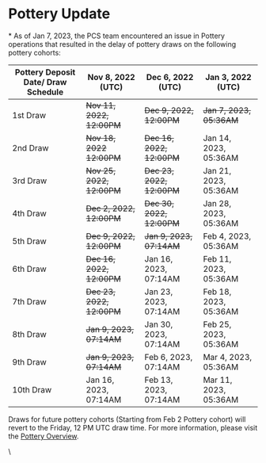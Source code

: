 # Pottery Update

\* As of Jan 7, 2023, the PCS team encountered an issue in Pottery operations that resulted in the delay of pottery draws on the following pottery cohorts:

| Pottery Deposit Date/ Draw Schedule | Nov 8, 2022 (UTC)         | Dec 6, 2022 (UTC)         | Jan 3, 2022 (UTC)        |
| ----------------------------------- | ------------------------- | ------------------------- | ------------------------ |
| 1st Draw                            | ~~Nov 11, 2022, 12:00PM~~ | ~~Dec 9, 2022, 12:00PM~~  | ~~Jan 7, 2023, 05:36AM~~ |
| 2nd Draw                            | ~~Nov 18, 2022 12:00PM~~  | ~~Dec 16, 2022, 12:00PM~~ | Jan 14, 2023, 05:36AM    |
| 3rd Draw                            | ~~Nov 25, 2022, 12:00PM~~ | ~~Dec 23, 2022, 12:00PM~~ | Jan 21, 2023, 05:36AM    |
| 4th Draw                            | ~~Dec 2, 2022, 12:00PM~~  | ~~Dec 30, 2022, 12:00PM~~ | Jan 28, 2023, 05:36AM    |
| 5th Draw                            | ~~Dec 9, 2022, 12:00PM~~  | ~~Jan 9, 2023, 07:14AM~~  | Feb 4, 2023, 05:36AM     |
| 6th Draw                            | ~~Dec 16, 2022, 12:00PM~~ | Jan 16, 2023, 07:14AM     | Feb 11, 2023, 05:36AM    |
| 7th Draw                            | ~~Dec 23, 2022, 12:00PM~~ | Jan 23, 2023, 07:14AM     | Feb 18, 2023, 05:36AM    |
| 8th Draw                            | ~~Jan 9, 2023, 07:14AM~~  | Jan 30, 2023, 07:14AM     | Feb 25, 2023, 05:36AM    |
| 9th Draw                            | ~~Jan 9, 2023, 07:14AM~~  | Feb 6, 2023, 07:14AM      | Mar 4, 2023, 05:36AM     |
| 10th Draw                           | Jan 16, 2023, 07:14AM     | Feb 13, 2023, 07:14AM     | Mar 11, 2023, 05:36AM    |

Draws for future pottery cohorts (Starting from Feb 2 Pottery cohort) will revert to the Friday, 12 PM UTC draw time. For more information, please visit the [Pottery Overview](./).

\
